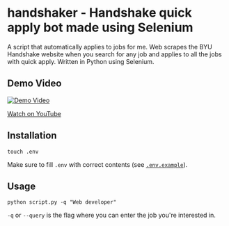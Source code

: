 # handshaker - Handshake quick apply bot made using Selenium

A script that automatically applies to jobs for me. Web scrapes the BYU Handshake website when you search for any job and applies to all the jobs with quick apply. Written in Python using Selenium.

## Demo Video

[![Demo Video](https://img.youtube.com/vi/34GiNbJ4ECc/0.jpg)](https://youtu.be/34GiNbJ4ECc)

[Watch on YouTube](https://youtu.be/34GiNbJ4ECc)

## Installation

```
touch .env
```

Make sure to fill `.env` with correct contents (see [`.env.example`](/.env.example)).

## Usage

```
python script.py -q "Web developer"
```

`-q` or `--query` is the flag where you can enter the job you're interested in.
